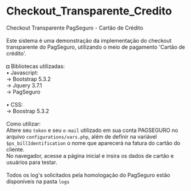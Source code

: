 # Checkout_Transparente_Credito
Checkout Transparente PagSeguro - Cartão de Crédito<br>
<br>
Este sistema é uma demonstração da implementação do checkout transparente do PagSeguro, utilizando o meio de pagamento 'Cartão de crédito'.<br>
<br>
◘ Bibliotecas utilizadas:<br>
• Javascript:<br>
→ Bootstrap 5.3.2<br>
→ Jquery 3.7.1<br>
→ PagSeguro<br>
<br>
• CSS:<br>
→ Boostrap 5.3.2<br>
<br>
Como utilizar:<br>
Altere seu `token` e seu `e-mail` utilizado em sua conta PAGSEGURO no arquivo `configurations/vars.php`, além de definir na variável `$ps_billIdentification` o nome que aparecerá na fatura do cartão do cliente.<br>
No navegador, acesse a página inicial e insira os dados de cartão e usuários para testar.<br>
<br>
Todos os log's solicitados pela homologação do PagSeguro estão disponíveis na pasta `logs`